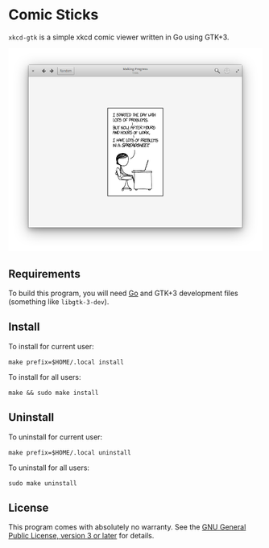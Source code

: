 Comic Sticks
============

`xkcd-gtk` is a simple xkcd comic viewer written in Go using GTK+3.

![screenshot](screenshots/screenshot-1.png)

Requirements
------------

To build this program, you will need [Go](https://golang.org/) and GTK+3
development files (something like `libgtk-3-dev`).

Install
-------

To install for current user:

	make prefix=$HOME/.local install

To install for all users:

	make && sudo make install

Uninstall
---------

To uninstall for current user:

	make prefix=$HOME/.local uninstall

To uninstall for all users:

	sudo make uninstall

License
-------

This program comes with absolutely no warranty. See the [GNU General
Public License, version 3 or later](LICENSE) for details.
